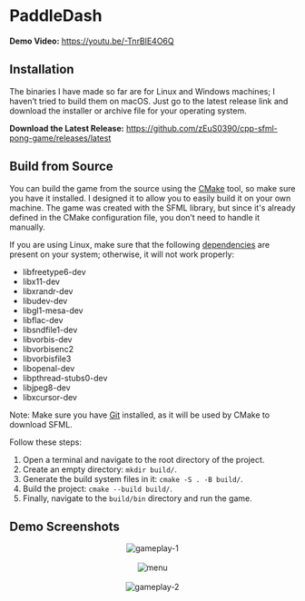# PaddleDash

<b>Demo Video:</b> https://youtu.be/-TnrBlE4O6Q<br>

## Installation

The binaries I have made so far are for Linux and Windows machines; I haven’t tried to build them on macOS. Just go to the latest release link and download the installer or archive file for your operating system.

<b>Download the Latest Release:</b> https://github.com/zEuS0390/cpp-sfml-pong-game/releases/latest

## Build from Source

You can build the game from the source using the [CMake](https://cmake.org/download/) tool, so make sure you have it installed. I designed it to allow you to easily build it on your own machine. The game was created with the SFML library, but since it's already defined in the CMake configuration file, you don’t need to handle it manually.

If you are using Linux, make sure that the following [dependencies](https://gist.github.com/zEuS0390/1b2dfd25e01692e6c1cd1d86fd72b4df) are present on your system; otherwise, it will not work properly:

- libfreetype6-dev
- libx11-dev
- libxrandr-dev
- libudev-dev
- libgl1-mesa-dev
- libflac-dev
- libsndfile1-dev
- libvorbis-dev
- libvorbisenc2
- libvorbisfile3
- libopenal-dev
- libpthread-stubs0-dev
- libjpeg8-dev
- libxcursor-dev

Note: Make sure you have [Git](https://git-scm.com/downloads) installed, as it will be used by CMake to download SFML.

Follow these steps:

1. Open a terminal and navigate to the root directory of the project.
2. Create an empty directory: `mkdir build/`.
3. Generate the build system files in it: `cmake -S . -B build/`.
4. Build the project: `cmake --build build/`.
5. Finally, navigate to the `build/bin` directory and run the game.

## Demo Screenshots
<p align="center">
  <img src="https://user-images.githubusercontent.com/39390245/218942204-2b020410-c2d4-4431-9f65-9ff10548a0f7.png" alt="gameplay-1"><br><br>
  <img src="https://user-images.githubusercontent.com/39390245/218942193-8ef97158-7e40-43cf-a922-51ab987343b4.png" alt="menu"><br><br>
  <img src="https://github.com/zEuS0390/cpp-sfml-pong-game/assets/39390245/04bb24ca-9acd-435c-8863-0acd8cc1f896" alt="gameplay-2">
</p>
